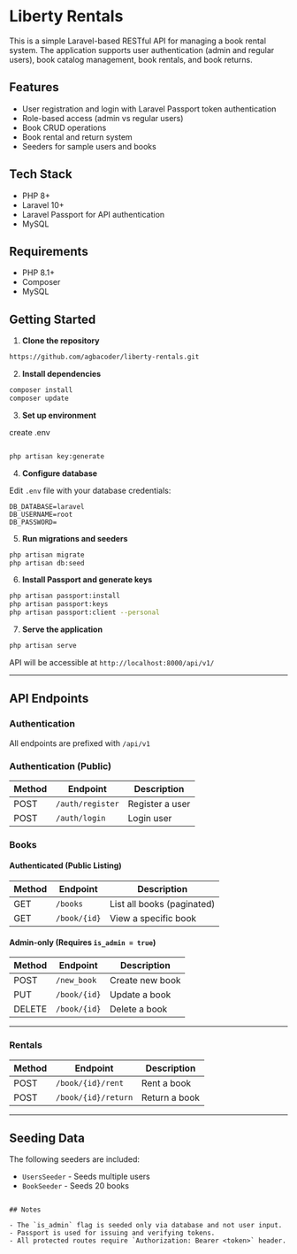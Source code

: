 # Liberty Rentals

This is a simple Laravel-based RESTful API for managing a book rental system. The application supports user authentication (admin and regular users), book catalog management, book rentals, and book returns.

## Features

- User registration and login with Laravel Passport token authentication
- Role-based access (admin vs regular users)
- Book CRUD operations
- Book rental and return system 
- Seeders for sample users and books

## Tech Stack

- PHP 8+
- Laravel 10+
- Laravel Passport for API authentication
- MySQL 

## Requirements

- PHP 8.1+
- Composer
- MySQL

## Getting Started

1. **Clone the repository**

```bash
https://github.com/agbacoder/liberty-rentals.git
```

2. **Install dependencies**

```bash
composer install
composer update
```

3. **Set up environment**

create .env

```bash

php artisan key:generate
```

4. **Configure database**

Edit `.env` file with your database credentials:

```
DB_DATABASE=laravel
DB_USERNAME=root
DB_PASSWORD=
```

5. **Run migrations and seeders**

```bash
php artisan migrate
php artisan db:seed
```

6. **Install Passport and generate keys**

```bash
php artisan passport:install
php artisan passport:keys
php artisan passport:client --personal  
```

7. **Serve the application**

```bash
php artisan serve

```
API will be accessible at `http://localhost:8000/api/v1/`

---

## API Endpoints

### Authentication
All endpoints are prefixed with `/api/v1`

### Authentication (Public)

| Method | Endpoint         | Description        |
| ------ | ---------------- | ------------------ |
| POST   | `/auth/register` | Register a user    |
| POST   | `/auth/login`    | Login user         |

### Books

#### Authenticated (Public Listing)

| Method | Endpoint     | Description                |
| ------ | ------------ | -------------------------- |
| GET    | `/books`     | List all books (paginated) |
| GET    | `/book/{id}` | View a specific book       |

#### Admin-only (Requires `is_admin = true`)

| Method | Endpoint     | Description     |
| ------ | ------------ | --------------- |
| POST   | `/new_book`  | Create new book |
| PUT    | `/book/{id}` | Update a book   |
| DELETE | `/book/{id}` | Delete a book   |

---

### Rentals 

| Method | Endpoint            | Description   |
| ------ | ------------------- | ------------- |
| POST   | `/book/{id}/rent`   | Rent a book   |
| POST   | `/book/{id}/return` | Return a book |

---

## Seeding Data

The following seeders are included:

- `UsersSeeder` - Seeds multiple users
- `BookSeeder` - Seeds 20 books


```

## Notes

- The `is_admin` flag is seeded only via database and not user input.
- Passport is used for issuing and verifying tokens.
- All protected routes require `Authorization: Bearer <token>` header.

